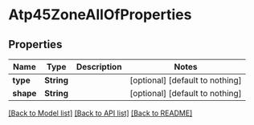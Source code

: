 # Atp45ZoneAllOfProperties


## Properties
Name | Type | Description | Notes
------------ | ------------- | ------------- | -------------
**type** | **String** |  | [optional] [default to nothing]
**shape** | **String** |  | [optional] [default to nothing]


[[Back to Model list]](../README.md#models) [[Back to API list]](../README.md#api-endpoints) [[Back to README]](../README.md)


